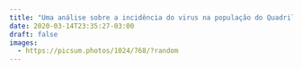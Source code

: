 ```yaml
---
title: "Uma análise sobre a incidência do virus na população do Quadrilátero Ferrífero comparada a populção do resto de Minas Gerais"
date: 2020-03-14T23:35:27-03:00
draft: false
images:
  - https://picsum.photos/1024/768/?random
---
```



